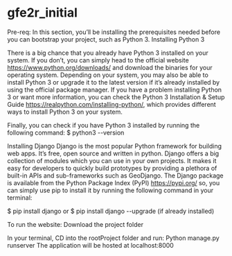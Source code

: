 # gfe2r_initial

Pre-req:
In this section, you’ll be installing the prerequisites needed before you can bootstrap your project, such as Python 3.
Installing Python 3

There is a big chance that you already have Python 3 installed on your system. If you don’t, you can simply head to the official website
https://www.python.org/downloads/  and download the binaries for your operating system.
Depending on your system, you may also be able to install Python 3 or upgrade it to the latest version if it’s already installed by using the official package manager.
If you have a problem installing Python 3 or want more information, you can check the Python 3 Installation & Setup Guide https://realpython.com/installing-python/, which provides different ways to install Python 3 on your system.

Finally, you can check if you have Python 3 installed by running the following command:
$ python3 --version

Installing Django
Django is the most popular Python framework for building web apps. It’s free, open source and written in python. Django offers a big collection of modules which you can use in your own projects. It makes it easy for developers to quickly build prototypes by providing a plethora of built-in APIs and sub-frameworks such as GeoDjango. 
The Django package is available from the Python Package Index (PyPI)
https://pypi.org/ so, you can simply use pip to install it by running the following command in your terminal:

$ pip install django
or $ pip install django  --upgrade (if already installed)

To run the website:
Download the project folder

In your terminal, CD into the rootProject folder and run:
	Python manage.py runserver
The application will be hosted at localhost:8000
